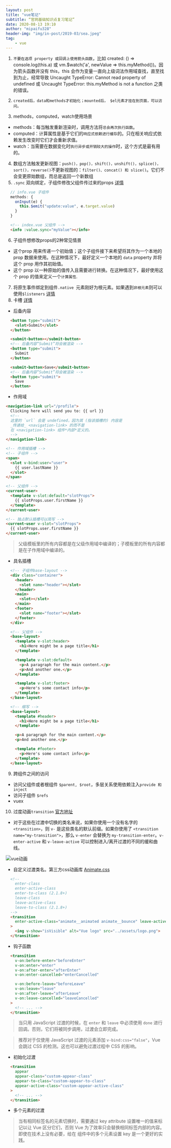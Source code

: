 ```yaml
---
layout: post
title: "vue笔记"
subtitle: “官网基础知识点复习笔记”
date: 2020-08-13 19:10
author: "mipaifu328"
header-img: "img/in-post/2019-03/sea.jpeg"
tag: 
    - vue
---
```



1. `不要在选项 property 或回调上使用箭头函数`，比如 created: () => console.log(this.a) 或 vm.$watch('a', newValue => this.myMethod())。因为箭头函数并没有 this，this 会作为变量一直向上级词法作用域查找，直至找到为止，经常导致 Uncaught TypeError: Cannot read property of undefined 或 Uncaught TypeError: this.myMethod is not a function 之类的错误。

2. `created后，data和methods才初始化；mounted后， $el元素才挂在到页面，可以访问。`

3. methods，computed，watch使用场景
  - methods：每当触发重新渲染时，调用方法将`总会再次执行函数`。
  - computed：计算属性是基于它们的`响应式依赖进行缓存`的。只在相关响应式依赖发生改变时它们才会重新求值。
  - watch：当需要在数据变化时`执行异步或开销较大的操作`时，这个方式是最有用的。

4. 数组方法触发更新视图：`push()，pop()，shift()，unshift()，splice()，sort()，reverse()`不更新视图的：`filter()、concat() 和 slice()`。它们不会变更原始数组，而总是返回一个新数组
5. `.sync` 双向绑定，子组件修改父组件传过来的props [详情](https://cn.vuejs.org/v2/guide/components-custom-events.html#sync-%E4%BF%AE%E9%A5%B0%E7%AC%A6)

``` js
  // info.vue 子组件
  methods: {
    onInput(e) {
      this.$emit("update:value", e.target.value)    
    } 
  } 
```

``` html
  <!-- index.vue 父组件 -->
  <info :value.sync="myValue"></info>
```

6. 子组件想修改props的2种常见情景 
  - 这个prop 用来传递一个初始值；这个子组件接下来希望将其作为一个本地的 prop 数据来使用。在这种情况下，最好定义一个本地的 `data` property 并将这个 prop 用作其初始值。
  - 这个 prop 以一种原始的值传入且需要进行转换。在这种情况下，最好使用这个 prop 的值来定义一个`计算属性`.
7. 将原生事件绑定到组件`.native `元素刚好为根元素。如果遇到`非根元素`则可以使用`$listeners` [详情](https://cn.vuejs.org/v2/guide/components-custom-events.html#%E5%B0%86%E5%8E%9F%E7%94%9F%E4%BA%8B%E4%BB%B6%E7%BB%91%E5%AE%9A%E5%88%B0%E7%BB%84%E4%BB%B6)
8. 卡槽 [详情](https://cn.vuejs.org/v2/guide/components-slots.html)
- 后备内容 

``` html
  <button type="submit">
    <slot>Submit</slot>
  </button>

  <submit-button></submit-button>
  <!-- 后备内容“Submit”将会被渲染 -->
  <button type="submit">
    Submit
  </button>

  <submit-button>Save</submit-button>
  <!-- 后备内容“Submit”将会被渲染 -->
  <button type="submit">
    Save
  </button>

```

- 作用域

``` html
<navigation-link url="/profile">
  Clicking here will send you to: {{ url }}
  <!--
  这里的 `url` 会是 undefined，因为其 (指该插槽的) 内容是
  _传递给_ <navigation-link> 的而不是
  在 <navigation-link> 组件*内部*定义的。
  -->
</navigation-link>

<!-- 作用域插槽 -->
<!-- 子组件 -->
<span>
  <slot v-bind:user="user">
    {{ user.lastName }}
  </slot>
</span>

<!-- 父组件 -->
<current-user>
  <template v-slot:default="slotProps">
    {{ slotProps.user.firstName }}
  </template>
</current-user>

<!-- 独占默认插槽可以简写 -->
<current-user v-slot="slotProps">
  {{ slotProps.user.firstName }}
</current-user>

```

>父级模板里的所有内容都是在父级作用域中编译的；子模板里的所有内容都是在子作用域中编译的。

- 具名插槽

``` html
  <!-- 子组件base-layout -->
  <div class="container">
    <header>
      <slot name="header"></slot>
    </header>
    <main>
      <slot></slot>
    </main>
    <footer>
      <slot name="footer"></slot>
    </footer>
  </div>

  <!-- 父组件 -->
  <base-layout>
    <template v-slot:header>
      <h1>Here might be a page title</h1>
    </template>

    <template v-slot:default>
      <p>A paragraph for the main content.</p>
      <p>And another one.</p>
    </template>

    <template v-slot:footer>
      <p>Here's some contact info</p>
    </template>
  </base-layout>

  <!-- 缩写 -->
  <base-layout>
    <template #header>
      <h1>Here might be a page title</h1>
    </template>

    <p>A paragraph for the main content.</p>
    <p>And another one.</p>

    <template #footer>
      <p>Here's some contact info</p>
    </template>
  </base-layout>
```

9. 跨组件之间的访问
  - 访问父组件或者根组件 `$parent, $root`，多层关系使用依赖注入`provide 和 inject`
  - 访问子组件 `$refs` 
  - vuex
10. 过度动画`transition` [官方地址](https://cn.vuejs.org/v2/guide/transitions.html)
 - 对于这些在过渡中切换的类名来说，如果你使用一个没有名字的 `<transition>`，则 `v-` 是这些类名的默认前缀。如果你使用了 `<transition name="my-transition">`，那么 `v-enter` 会替换为 `my-transition-enter`。`v-enter-active` 和 `v-leave-active` 可以控制进入/离开过渡的不同的缓和曲线。

![vue动画](https://cn.vuejs.org/images/transition.png)

  - 自定义过渡类名。第三方css动画库 [Animate.css](https://animate.style/)

  ``` html
    <!-- 
      enter-class
      enter-active-class
      enter-to-class (2.1.8+)
      leave-class
      leave-active-class
      leave-to-class (2.1.8+)
    -->
    <transition 
      enter-active-class="animate__animated animate__bounce" leave-active-class="animate__animated animate__backOutRight"
    >
      <img v-show="isVisible" alt="Vue logo" src="../assets/logo.png">
    </transition>
  ```

  - 钩子函数

  ``` html
    <transition
      v-on:before-enter="beforeEnter"
      v-on:enter="enter"
      v-on:after-enter="afterEnter"
      v-on:enter-cancelled="enterCancelled"

      v-on:before-leave="beforeLeave"
      v-on:leave="leave"
      v-on:after-leave="afterLeave"
      v-on:leave-cancelled="leaveCancelled"
    >
      <!-- ... -->
    </transition>
  ```

> 当只用 JavaScript 过渡的时候，在 `enter` 和 `leave` 中必须使用 `done` 进行回调。否则，它们将被同步调用，过渡会立即完成。

> 推荐对于仅使用 JavaScript 过渡的元素添加 `v-bind:css="false"`，Vue 会跳过 CSS 的检测。这也可以避免过渡过程中 CSS 的影响。

- 初始化过渡

``` html
  <transition
    appear
    appear-class="custom-appear-class"
    appear-to-class="custom-appear-to-class"
    appear-active-class="custom-appear-active-class"
  >
    <!-- ... -->
  </transition>
```

- 多个元素的过渡
> 当有相同标签名的元素切换时，需要通过 key attribute 设置唯一的值来标记以让 Vue 区分它们，否则 Vue 为了效率只会替换相同标签内部的内容。即使在技术上没有必要，给在 <transition> 组件中的多个元素设置 key 是一个更好的实践。